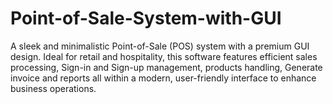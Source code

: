 # Point-of-Sale-System-with-GUI
A sleek and minimalistic Point-of-Sale (POS) system with a premium GUI design. Ideal for retail and hospitality, this software features efficient sales processing, Sign-in and Sign-up management, products handling, Generate invoice and reports all within a modern, user-friendly interface to enhance business operations.
